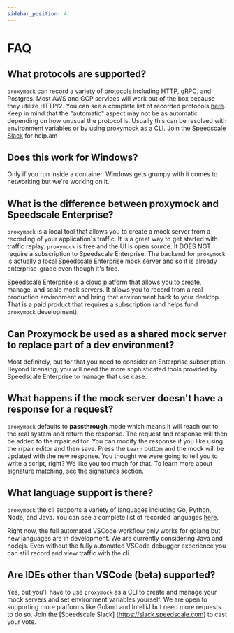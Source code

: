 ```yaml
---
sidebar_position: 4
---
```


# FAQ

## What protocols are supported?

`proxymock` can record a variety of protocols including HTTP, gRPC, and Postgres. Most AWS and GCP services will work out of the box because they utilize HTTP/2. You can see a complete list of recorded protocols [here](../../reference/technology-support.md). Keep in mind that the "automatic" aspect may not be as automatic depending on how unusual the protocol is. Usually this can be resolved with environment variables or by using proxymock as a CLI. Join the [Speedscale Slack](https://slack.speedscale.com) for help.am

## Does this work for Windows?

Only if you run inside a container. Windows gets grumpy with it comes to networking but we're working on it.

## What is the difference between proxymock and Speedscale Enterprise?

`proxymock` is a local tool that allows you to create a mock server from a recording of your application's traffic. It is a great way to get started with traffic replay. `proxymock` is free and the UI is open source. It DOES NOT require a subscription to Speedscale Enterprise. The backend for `proxymock` is actually a local Speedscale Enterprise mock server and so it is already enterprise-grade even though it's free.

Speedscale Enterprise is a cloud platform that allows you to create, manage, and scale mock servers. It allows you to record from a real production environment and bring that environment back to your desktop. That is a paid product that requires a subscription (and helps fund `proxymock` development).

## Can Proxymock be used as a shared mock server to replace part of a dev environment?

Most definitely, but for that you need to consider an Enterprise subscription. Beyond licensing, you will need the more sophisticated tools provided by Speedscale Enterprise to manage that use case.

## What happens if the mock server doesn't have a response for a request?

`proxymock` defaults to **passthrough** mode which means it will reach out to the real system and return the response. The request and response will then be added to the rrpair editor. You can modify the response if you like using the rrpair editor and then save. Press the `Learn` button and the mock will be updated with the new response. You thought we were going to tell you to write a script, right? We like you too much for that. To learn more about signature matching, see the [signatures](../reference/signature.md) section.

## What language support is there?

`proxymock` the cli supports a variety of languages including Go, Python, Node, and Java. You can see a complete list of recorded languages [here](../../reference/technology-support.md).

Right now, the full automated VSCode workflow only works for golang but new languages are in development. We are currently considering Java and nodejs. Even without the fully automated VSCode debugger experience you can still record and view traffic with the cli.

## Are IDEs other than VSCode (beta) supported?

Yes, but you'll have to use `proxymock` as a CLI to create and manage your mock servers and set environment variables yourself. We 
are open to supporting more platforms like Goland and IntelliJ but need more requests to do so.  Join the [Speedscale Slack]
(https://slack.speedscale.com) to cast your vote.
